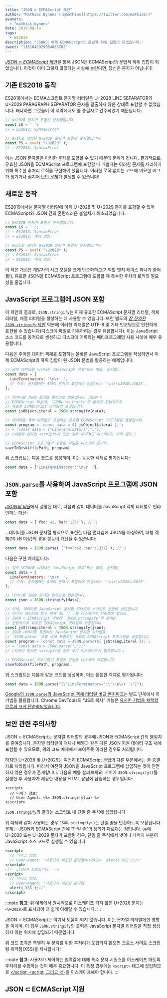 ```yaml
---
title: "JSON ⊂ ECMAScript 제안"
author: "Mathias Bynens ([@mathias](https://twitter.com/mathias))"
avatars: 
  - "mathias-bynens"
date: 2019-08-14
tags: 
  - ES2019
description: "JSON이 이제 ECMAScript의 문법적 하위 집합이 되었습니다."
tweet: "1161649929904885762"
---
```

[_JSON ⊂ ECMAScript_ 제안](https://github.com/tc39/proposal-json-superset)을 통해 JSON은 ECMAScript의 문법적 하위 집합이 되었습니다. 이것이 이미 그렇지 않았다는 사실에 놀란다면, 당신은 혼자가 아닙니다!

## 기존 ES2018 동작

ES2018에서는 ECMA스크립트 문자열 리터럴은 U+2028 LINE SEPARATOR와 U+2029 PARAGRAPH SEPARATOR 문자를 탈출하지 않은 상태로 포함할 수 없었습니다. 왜냐하면 그것들이 이 맥락에서도 줄 종결자로 간주되었기 때문입니다:

```js
// U+2028 문자가 포함된 문자열입니다.
const LS = ' ';
// → ES2018: SyntaxError

// eval로 생성된 U+2029 문자가 포함된 문자열입니다:
const PS = eval('"\u2029"');
// → ES2018: SyntaxError
```

이는 JSON 문자열은 이러한 문자를 포함할 수 있기 때문에 문제가 됩니다. 결과적으로, 유효한 JSON을 ECMAScript 프로그램에 포함할 때 개발자는 이러한 문자를 처리하기 위해 특수한 후처리 로직을 구현해야 했습니다. 이러한 로직 없이는 코드에 미묘한 버그가 생기거나 심지어 [보안 문제](#security)가 발생할 수 있습니다!

<!--truncate-->
## 새로운 동작

ES2019에서는 문자열 리터럴에 이제 U+2028 및 U+2029 문자를 포함할 수 있어 ECMAScript와 JSON 간의 혼란스러운 불일치가 해소되었습니다.

```js
// U+2028 문자가 포함된 문자열입니다.
const LS = ' ';
// → ES2018: SyntaxError
// → ES2019: 예외 없음

// eval로 생성된 U+2029 문자가 포함된 문자열입니다:
const PS = eval('"\u2029"');
// → ES2018: SyntaxError
// → ES2019: 예외 없음
```

이 작은 개선은 개발자의 사고 모델을 크게 단순화하고(기억할 엣지 케이스 하나가 줄어듦!), 유효한 JSON을 ECMAScript 프로그램에 포함할 때 특수한 후처리 로직의 필요성을 줄입니다.

## JavaScript 프로그램에 JSON 포함

이 제안의 결과로, `JSON.stringify`는 이제 유효한 ECMAScript 문자열 리터럴, 객체 리터럴, 배열 리터럴을 생성하는 데 사용할 수 있습니다. 또한 별도의 [_잘 정의된 `JSON.stringify`_ 제안](/features/well-formed-json-stringify) 덕분에 이러한 리터럴은 UTF-8 및 기타 인코딩으로 안전하게 표현될 수 있습니다(디스크에 파일로 기록하려는 경우 유용합니다). 이는 JavaScript 소스 코드를 동적으로 생성하고 디스크에 기록하는 메타프로그래밍 사용 사례에 매우 유용합니다.

다음은 주어진 데이터 객체를 포함하는 올바른 JavaScript 프로그램을 작성하면서 이제 ECMAScript의 하위 집합이 된 JSON 문법을 활용하는 예제입니다:

```js
// 일부 데이터를 나타내는 JavaScript 객체(또는 배열, 문자열).
const data = {
  LineTerminators: '\n\r  ',
  // 주의: 문자열에는 4개의 문자가 포함되어 있습니다: '\n\r\u2028\u2029'.
};

// 데이터를 JSON 문자열 형식으로 변환합니다. JSON ⊂
// ECMAScript 덕분에, `JSON.stringify`의 출력은 문법적으로
// 유효한 ECMAScript 리터럴이 보장됩니다:
const jsObjectLiteral = JSON.stringify(data);

// 데이터를 객체 리터럴로 포함하는 유효한 ECMAScript 프로그램을 생성합니다.
const program = `const data = ${ jsObjectLiteral };`;
// → 'const data = {"LineTerminators":"…"};'
// (대상에 인라인 <script>가 있는 경우 추가적인 이스케이프 처리 필요.)

// ECMAScript 프로그램이 포함된 파일을 디스크에 씁니다.
saveToDisk(filePath, program);
```

위 스크립트는 다음 코드를 생성하며, 이는 동등한 객체로 평가됩니다:

```js
const data = {"LineTerminators":"\n\r  "};
```

## `JSON.parse`를 사용하여 JavaScript 프로그램에 JSON 포함

[_JSON의 비용_](/blog/cost-of-javascript-2019#json)에서 설명된 대로, 다음과 같이 데이터를 JavaScript 객체 리터럴로 인라인하는 대신:

```js
const data = { foo: 42, bar: 1337 }; // 🐌
```

…데이터를 JSON 문자열 형식으로 표현한 다음 런타임에 JSON을 파싱하여, 대형 객체(10 kB 이상)의 경우 성능이 개선될 수 있습니다:

```js
const data = JSON.parse('{"foo":42,"bar":1337}'); // 🚀
```

다음은 구현 예제입니다:

```js
// 일부 데이터를 나타내는 JavaScript 객체(또는 배열, 문자열).
const data = {
  LineTerminators: '\n\r  ',
  // 주의: 문자열에는 4개의 문자가 포함되어 있습니다: '\n\r\u2028\u2029'.
};

// 데이터를 JSON 문자열 형식으로 변환합니다.
const json = JSON.stringify(data);

// 이제, 데이터를 JavaScript 문자열 리터럴로 스크립트 본문에 삽입합니다.
// 여기서 데이터의 특수 문자(예: `"`)를 이스케이프 처리해야 합니다.
// JSON ⊂ ECMAScript 덕분에 `JSON.stringify`의 출력은
// 문법적으로 유효한 ECMAScript 리터럴이 보장됩니다.
const jsStringLiteral = JSON.stringify(json);
// JSON 데이터를 표현하는 JavaScript 문자열 리터럴을
// `JSON.parse` 호출 내에 포함하는 유효한 ECMAScript 프로그램을 생성합니다.
const program = `const data = JSON.parse(${ jsStringLiteral });`;
// → 'const data = JSON.parse("…");'
// (타겟이 인라인 <script>일 경우 추가 이스케이프가 필요합니다.)

// ECMAScript 프로그램이 포함된 파일을 디스크에 저장합니다.
saveToDisk(filePath, program);
```

위 스크립트는 다음과 같은 코드를 생성하며, 이는 동등한 객체로 평가됩니다:

```js
const data = JSON.parse("{\"LineTerminators\":\"\\n\\r  \"}");
```

[Google의 `JSON.parse`와 JavaScript 객체 리터럴 비교 벤치마크](https://github.com/GoogleChromeLabs/json-parse-benchmark)는 빌드 단계에서 이 기법을 활용합니다. Chrome DevTools의 “JS로 복사” 기능은 [유사한 기법을 채택함으로써 크게 단순화되었습니다](https://chromium-review.googlesource.com/c/chromium/src/+/1464719/9/third_party/blink/renderer/devtools/front_end/elements/DOMPath.js).

## 보안 관련 주의사항

JSON ⊂ ECMAScript는 문자열 리터럴의 경우에 JSON과 ECMAScript 간의 불일치를 줄여줍니다. 문자열 리터럴이 객체나 배열과 같은 다른 JSON 지원 데이터 구조 내에 포함될 수 있으므로, 위의 코드 예제에서 보여주듯 이러한 경우도 처리됩니다.

하지만 U+2028 및 U+2029는 여전히 ECMAScript 문법의 다른 부분에서는 줄 종결자로 처리됩니다. 따라서 여전히 JSON을 JavaScript 프로그램에 삽입하는 것이 안전하지 않은 경우가 존재합니다. 다음의 예를 살펴보세요. 서버가 `JSON.stringify()`를 실행한 후 사용자가 제공한 내용을 HTML 응답에 삽입하는 경우입니다:

```ejs
<script>
  // 디버그 정보:
  // User-Agent: <%= JSON.stringify(ua) %>
</script>
```

`JSON.stringify`의 결과는 스크립트 내 단일 줄 주석에 삽입됩니다.

위 예제와 같이 사용되는 경우 `JSON.stringify()`는 단일 줄을 반환하도록 보장됩니다. 문제는 JSON과 ECMAScript 간에 “단일 줄”의 정의가 [다르다는 점입니다](https://speakerdeck.com/mathiasbynens/hacking-with-unicode?slide=136). `ua`에 U+2028 또는 U+2029 문자가 포함된 경우, 단일 줄 주석에서 벗어나 나머지 부분이 JavaScript 소스 코드로 실행될 수 있습니다:

```html
<script>
  // 디버그 정보:
  // User-Agent: "사용자가 제공한 문자열<U+2028>  alert('XSS');//"
</script>
<!-- …다음과 동일합니다: -->
<script>
  // 디버그 정보:
  // User-Agent: "사용자가 제공한 문자열
  alert('XSS');//"
</script>
```

:::note
**참고:** 위 예제에서 원시적으로 이스케이프 되지 않은 U+2028 문자는 `<U+2028>`로 표시되어 더 쉽게 이해할 수 있습니다.
:::

JSON ⊂ ECMAScript는 여기서 도움이 되지 않습니다. 이는 문자열 리터럴에만 영향을 미치며, 이 경우 `JSON.stringify`의 출력은 JavaScript 문자열 리터럴을 직접 생성하지 않는 위치에 삽입되기 때문입니다.

위 코드 조각은 특별히 두 문자를 위한 후처리가 도입되지 않으면 크로스 사이트 스크립팅 취약점(XSS)을 제시합니다!

:::note
**참고:** 사용자가 제어하는 입력값에 대해 특수 문자 시퀀스를 이스케이프 하도록 후처리를 수행하는 것이 매우 중요합니다. 이 특정 경우에는 `<script>` 태그에 삽입하므로 [</script, <script, 그리고 <!-](https://mathiasbynens.be/notes/etago#recommendations)을 이스케이프해야 합니다.
:::

## JSON ⊂ ECMAScript 지원

<feature-support chrome="66 /blog/v8-release-66#json-ecmascript"
                 firefox="yes"
                 safari="yes"
                 nodejs="10"
                 babel="yes https://github.com/babel/babel/tree/master/packages/babel-plugin-proposal-json-strings"></feature-support>
